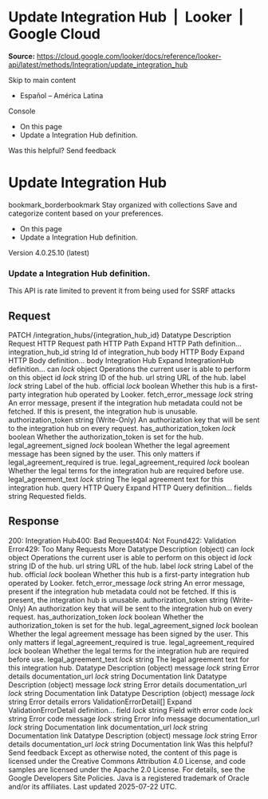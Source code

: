 # Update Integration Hub  |  Looker  |  Google Cloud

**Source:** https://cloud.google.com/looker/docs/reference/looker-api/latest/methods/Integration/update_integration_hub

Skip to main content 


  * Español – América Latina

Console 
  * On this page
  * Update a Integration Hub definition.




Was this helpful?
Send feedback 
#  Update Integration Hub
bookmark_borderbookmark Stay organized with collections  Save and categorize content based on your preferences.
  * On this page
  * Update a Integration Hub definition.


Version 4.0.25.10 (latest) 
### Update a Integration Hub definition.
This API is rate limited to prevent it from being used for SSRF attacks
## Request
PATCH /integration_hubs/{integration_hub_id} 
Datatype
Description
Request
HTTP Request 
path
HTTP Path 
Expand HTTP Path definition... 
integration_hub_id
string 
Id of integration_hub
body
HTTP Body 
Expand HTTP Body definition... 
body
Integration Hub
Expand IntegrationHub definition... 
can
_lock_
object 
Operations the current user is able to perform on this object
id
_lock_
string 
ID of the hub.
url
string 
URL of the hub.
label
_lock_
string 
Label of the hub.
official
_lock_
boolean 
Whether this hub is a first-party integration hub operated by Looker.
fetch_error_message
_lock_
string 
An error message, present if the integration hub metadata could not be fetched. If this is present, the integration hub is unusable.
authorization_token
string 
(Write-Only) An authorization key that will be sent to the integration hub on every request.
has_authorization_token
_lock_
boolean 
Whether the authorization_token is set for the hub.
legal_agreement_signed
_lock_
boolean 
Whether the legal agreement message has been signed by the user. This only matters if legal_agreement_required is true.
legal_agreement_required
_lock_
boolean 
Whether the legal terms for the integration hub are required before use.
legal_agreement_text
_lock_
string 
The legal agreement text for this integration hub.
query
HTTP Query 
Expand HTTP Query definition... 
fields
string 
Requested fields.
## Response
200: Integration Hub400: Bad Request404: Not Found422: Validation Error429: Too Many Requests More
Datatype
Description
(object)
can
_lock_
object 
Operations the current user is able to perform on this object
id
_lock_
string 
ID of the hub.
url
string 
URL of the hub.
label
_lock_
string 
Label of the hub.
official
_lock_
boolean 
Whether this hub is a first-party integration hub operated by Looker.
fetch_error_message
_lock_
string 
An error message, present if the integration hub metadata could not be fetched. If this is present, the integration hub is unusable.
authorization_token
string 
(Write-Only) An authorization key that will be sent to the integration hub on every request.
has_authorization_token
_lock_
boolean 
Whether the authorization_token is set for the hub.
legal_agreement_signed
_lock_
boolean 
Whether the legal agreement message has been signed by the user. This only matters if legal_agreement_required is true.
legal_agreement_required
_lock_
boolean 
Whether the legal terms for the integration hub are required before use.
legal_agreement_text
_lock_
string 
The legal agreement text for this integration hub.
Datatype
Description
(object)
message
_lock_
string 
Error details
documentation_url
_lock_
string 
Documentation link
Datatype
Description
(object)
message
_lock_
string 
Error details
documentation_url
_lock_
string 
Documentation link
Datatype
Description
(object)
message
_lock_
string 
Error details
errors
ValidationErrorDetail[] 
Expand ValidationErrorDetail definition... 
field
_lock_
string 
Field with error
code
_lock_
string 
Error code
message
_lock_
string 
Error info message
documentation_url
_lock_
string 
Documentation link
documentation_url
_lock_
string 
Documentation link
Datatype
Description
(object)
message
_lock_
string 
Error details
documentation_url
_lock_
string 
Documentation link
Was this helpful?
Send feedback 
Except as otherwise noted, the content of this page is licensed under the Creative Commons Attribution 4.0 License, and code samples are licensed under the Apache 2.0 License. For details, see the Google Developers Site Policies. Java is a registered trademark of Oracle and/or its affiliates.
Last updated 2025-07-22 UTC.


